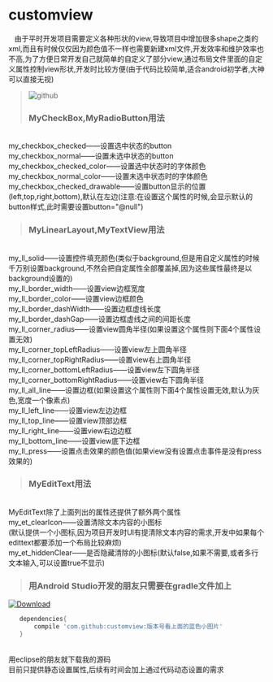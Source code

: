 # customview
    由于平时开发项目需要定义各种形状的view,导致项目中增加很多shape之类的xml,而且有时候仅仅因为颜色值不一样也需要新建xml文件,开发效率和维护效率也不高,为了方便日常开发自己就简单的自定义了部分view,通过布局文件里面的自定义属性控制view形状,开发时比较方便(由于代码比较简单,适合android初学者,大神可以直接无视)
>![github](https://github.com/2380253499/customview/blob/master/study/app/src/main/res/drawable/demo.png "github") 
>### MyCheckBox,MyRadioButton用法
<br />my_checkbox_checked——设置选中状态的button
<br/>my_checkbox_normal——设置未选中状态的button
<br/>my_checkbox_checked_color——设置选中状态时的字体颜色
<br/>my_checkbox_normal_color——设置未选中状态时的字体颜色
<br/>my_checkbox_checked_drawable——设置button显示的位置(left,top,right,bottom),默认在左边(注意:在设置这个属性的时候,会显示默认的button样式,此时需要设置button="@null")
>### MyLinearLayout,MyTextView用法
<br />my_ll_solid——设置控件填充颜色(类似于background,但是用自定义属性的时候千万别设置background,不然会把自定属性全部覆盖掉,因为这些属性最终是以background设置的)
<br/>my_ll_border_width——设置view边框宽度
<br/>my_ll_border_color——设置view边框颜色
<br/>my_ll_border_dashWidth——设置边框虚线长度
<br/>my_ll_border_dashGap——设置边框虚线之间的间距长度
<br/>my_ll_corner_radius——设置view圆角半径(如果设置这个属性则下面4个属性设置无效)
<br/>my_ll_corner_topLeftRadius——设置view左上圆角半径
<br/>my_ll_corner_topRightRadius——设置view右上圆角半径
<br/>my_ll_corner_bottomLeftRadius——设置view左下圆角半径
<br/>my_ll_corner_bottomRightRadius——设置view右下圆角半径
<br/>my_ll_all_line——设置边框(如果设置这个属性则下面4个属性设置无效,默认为灰色,宽度一个像素点)
<br/>my_ll_left_line——设置view左边边框
<br/>my_ll_top_line——设置view顶部边框
<br/>my_ll_right_line——设置view右边边框
<br/>my_ll_bottom_line——设置view底下边框
<br/>my_ll_press——设置点击效果的颜色值(如果view没有设置点击事件是没有press效果的)
>### MyEditText用法
<br/>MyEditText除了上面列出的属性还提供了额外两个属性
<br/>my_et_clearIcon——设置清除文本内容的小图标<br/>(默认提供一个小图标,因为项目开发时UI有提清除文本内容的需求,开发中如果每个edittext都要添加一个布局比较麻烦)
<br/>my_et_hiddenClear——是否隐藏清除的小图标(默认false,如果不需要,或者多行文本输入,可以设置true不显示)
>### 用Android Studio开发的朋友只需要在gradle文件加上
[ ![Download](https://api.bintray.com/packages/zhongrui/customview/customview/images/download.svg) ](https://bintray.com/zhongrui/customview/customview/_latestVersion)
 ```groovy
	dependencies{
 		compile 'com.github:customview:版本号看上面的蓝色小图片'
	}
 ```
<br/>用eclipse的朋友就下载我的源码
<br/>目前只提供静态设置属性,后续有时间会加上通过代码动态设置的需求
